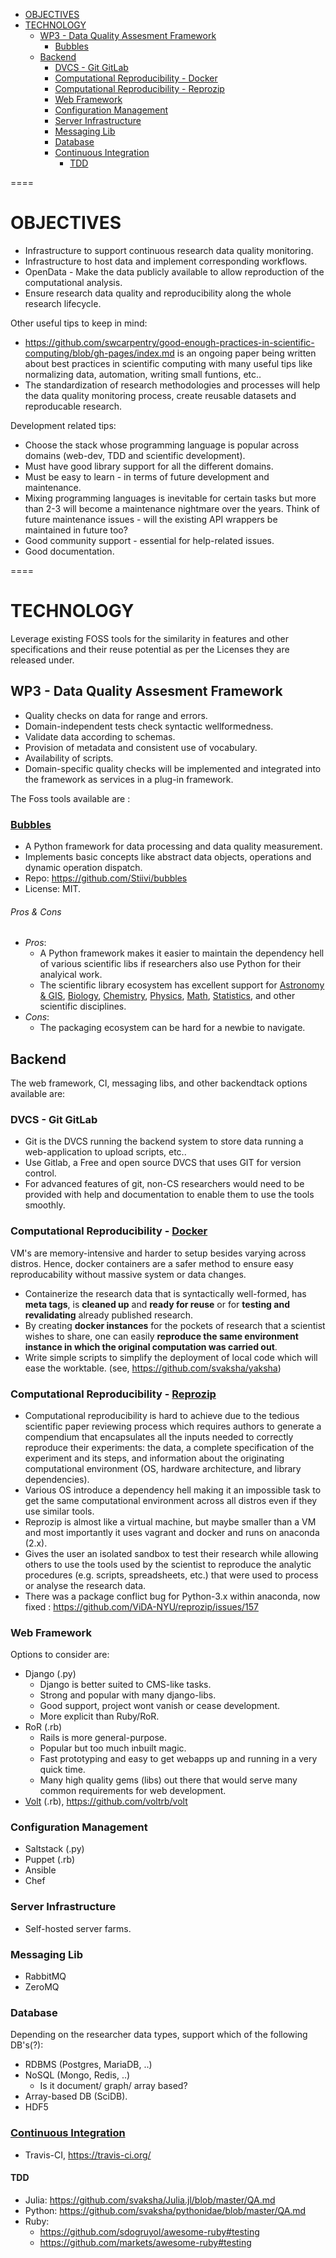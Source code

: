 + [OBJECTIVES](#objectives)
+ [TECHNOLOGY](#technology)
   + [WP3 - Data Quality Assesment Framework](#wp3-data-quality-assesment-framework)
        + [Bubbles](#bubbles)
   + [Backend](#backend)
        + [DVCS - Git GitLab](#dvcs-git-gitlab)
        + [Computational Reproducibility - Docker](#computational-reproducibility-docker)
        + [Computational Reproducibility - Reprozip](#computational-reproducibility-reprozip)
        + [Web Framework](#web-framework)
        + [Configuration Management](#configuration-management)
        + [Server Infrastructure](#server-infrastructure)
        + [Messaging Lib](#messaging-lib)
        + [Database](#database)
        + [Continuous Integration](#continuous-integration)        
            + [TDD](#tdd)

====

# OBJECTIVES
+ Infrastructure to support continuous research data quality monitoring.
+ Infrastructure to host data and implement corresponding workflows.
+ OpenData - Make the data publicly available to allow reproduction of the computational analysis.
+ Ensure research data quality and reproducibility along the whole research lifecycle. 

Other useful tips to keep in mind: 

+ https://github.com/swcarpentry/good-enough-practices-in-scientific-computing/blob/gh-pages/index.md is an ongoing paper being written about best practices in scientific computing with many useful tips like normalizing data, automation, writing small funtions, etc.. 
+ The standardization of research methodologies and processes will help the data quality monitoring process, create reusable datasets and reproducable research.

Development related tips:
+ Choose the stack whose programming language is popular across domains (web-dev, TDD and scientific development).
+ Must have good library support for all the different domains.
+ Must be easy to learn - in terms of future development and maintenance.
+ Mixing programming languages is inevitable for certain tasks but more than 2-3 will become a maintenance nightmare over the years. Think of future maintenance issues - will the existing API wrappers be maintained in future too?
+ Good community support - essential for help-related issues.
+ Good documentation.

====

# TECHNOLOGY

Leverage existing FOSS tools for the similarity in features and other specifications and their reuse potential as per the Licenses they are released under.

## WP3 - Data Quality Assesment Framework
+ Quality checks on data for range and errors.
+ Domain-independent tests check syntactic wellformedness.
+ Validate data according to schemas.
+ Provision of metadata and consistent use of vocabulary.
+ Availability of scripts. 
+ Domain-specific quality checks will be implemented and integrated into the framework as services in a plug-in framework. 

The Foss tools available are : 

### [Bubbles](http://bubbles.databrewery.org/index.html)
+ A Python framework for data processing and data quality measurement.
+ Implements basic concepts like abstract data objects, operations and dynamic operation dispatch. 
+ Repo: https://github.com/Stiivi/bubbles
+ License: MIT.

###### Pros & Cons
+ _Pros_:
   * A Python framework makes it easier to maintain the dependency hell of various scientific libs if researchers also use Python for their analyical work.
   * The scientific library ecosystem has excellent support for [Astronomy & GIS](https://github.com/svaksha/pythonidae/blob/master/Earth-Science.md), [Biology](https://github.com/svaksha/pythonidae/blob/master/Biology.md), [Chemistry](https://github.com/svaksha/pythonidae/blob/master/Chemistry.md), [Physics](https://github.com/svaksha/pythonidae/blob/master/Physics.md), [Math](https://github.com/svaksha/pythonidae/blob/master/Mathematics.md), [Statistics](https://github.com/svaksha/pythonidae/blob/master/Statistics.md), and other scientific disciplines.
+ _Cons_:
   * The packaging ecosystem can be hard for a newbie to navigate.


## Backend

The web framework, CI, messaging libs, and other backendtack options available are:

### DVCS - Git GitLab
+ Git is the DVCS running the backend system to store data running a web-application to upload scripts, etc..
+ Use Gitlab, a Free and open source DVCS that uses GIT for version control.
+ For advanced features of git, non-CS researchers would need to be provided with help and documentation to enable them to use the tools smoothly. 

### Computational Reproducibility - [Docker](https://docker.com)
VM's are memory-intensive and harder to setup besides varying across distros. Hence, docker containers are a safer method to ensure easy reproducability without massive system or data changes.
+ Containerize the research data that is syntactically well-formed, has __meta tags__, is __cleaned up__ and __ready for reuse__ or for __testing and revalidating__ already published research. 
+ By creating __docker instances__ for the pockets of research that a scientist wishes to share, one can easily __reproduce the same environment instance in which the original computation was carried out__.
+ Write simple scripts to simplify the deployment of local code which will ease the worktable. (see, https://github.com/svaksha/yaksha)

### Computational Reproducibility - [Reprozip](https://vida-nyu.github.io/reprozip/)
+ Computational reproducibility is hard to achieve due to the tedious scientific paper reviewing process which requires authors to generate a compendium that encapsulates all the inputs needed to correctly reproduce their experiments: the data, a complete specification of the experiment and its steps, and information about the originating computational environment (OS, hardware architecture, and library dependencies). 
+ Various OS introduce a dependency hell making it an impossible task to get the same computational environment across all distros even if they use similar tools.
+ Reprozip is almost like a virtual machine, but maybe smaller than a VM and most importantly it uses vagrant and docker and runs on anaconda (2.x).
+ Gives the user an isolated sandbox to test their research while allowing others to use the tools used by the scientist to reproduce the analytic procedures (e.g. scripts, spreadsheets, etc.) that were used to process or analyse the research data. 
+ There was a package conflict bug for Python-3.x within anaconda, now fixed : https://github.com/ViDA-NYU/reprozip/issues/157

### Web Framework
Options to consider are:

+ Django (.py)
   - Django is better suited to CMS-like tasks.
   - Strong and popular with many django-libs.
   - Good support, project wont vanish or cease development.
   - More explicit than Ruby/RoR.
+ RoR (.rb)
   - Rails is more general-purpose.
   - Popular but too much inbuilt magic.
   - Fast prototyping and easy to get webapps up and running in a very quick time. 
   - Many high quality gems (libs) out there that would serve many common requirements for web development.
+ [Volt](http://voltframework.com/) (.rb), https://github.com/voltrb/volt

### Configuration Management
+ Saltstack (.py)
+ Puppet (.rb)
+ Ansible
+ Chef

### Server Infrastructure
+ Self-hosted server farms.

### Messaging Lib
+ RabbitMQ
+ ZeroMQ

### Database
Depending on the researcher data types, support which of the following DB's(?): 

+ RDBMS (Postgres, MariaDB, ..)
+ NoSQL (Mongo, Redis, ..) 
   * Is it document/ graph/ array based?
+ Array-based DB (SciDB).
+ HDF5

### [Continuous Integration](https://en.wikipedia.org/wiki/Continuous_integration)

+ Travis-CI, https://travis-ci.org/      

#### TDD
+ Julia: https://github.com/svaksha/Julia.jl/blob/master/QA.md
+ Python: https://github.com/svaksha/pythonidae/blob/master/QA.md
+ Ruby: 
   * https://github.com/sdogruyol/awesome-ruby#testing
   * https://github.com/markets/awesome-ruby#testing


